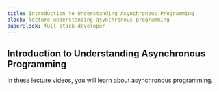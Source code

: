 ```yaml
---
title: Introduction to Understanding Asynchronous Programming
block: lecture-understanding-asynchronous-programming
superBlock: full-stack-developer
---
```


## Introduction to Understanding Asynchronous Programming

In these lecture videos, you will learn about asynchronous programming.
